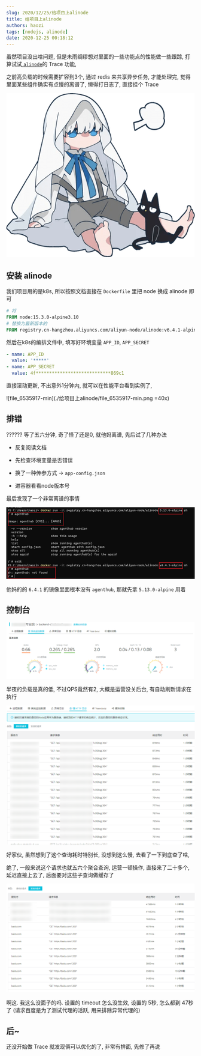 ```yaml
---
slug: 2020/12/25/给项目上alinode
title: 给项目上alinode
authors: haozi
tags: [nodejs, alinode]
date: 2020-12-25 00:18:12
---
```


虽然项目没出啥问题,  但是未雨绸缪想对里面的一些功能点的性能做一些跟踪, 打算试试[ `alinode`](https://node.console.aliyun.com/)的 Trace 功能,

之前高负载的时候需要扩容到3个,  通过 redis 来共享异步任务,  才能处理完,  觉得里面某些组件确实有点慢的离谱了, 懒得打日志了, 直接挂个 Trace



![](./给项目上alinode/file_6535917-min.png)

<!--truncate-->

## 安装 alinode

我们项目用的是k8s,  所以按照文档直接在 `Dockerfile` 里把 node 换成 alinode 即可

```dockerfile
# 将
FROM node:15.3.0-alpine3.10
# 替换为最新版本的
FROM registry.cn-hangzhou.aliyuncs.com/aliyun-node/alinode:v6.4.1-alpine
```

然后在k8s的编排文件中, 填写好环境变量 `APP_ID`, `APP_SECRET`

```yaml
- name: APP_ID
  value: '*****'
- name: APP_SECRET
  value: 4f****************************869c1
```

直接滚动更新, 不出意外1分钟内, 就可以在性能平台看到实例了, 

![file_6535917-min](./给项目上alinode/file_6535917-min.png =40x)

## 排错

?????? 等了五六分钟, 奇了怪了还是0, 就他妈离谱, 先后试了几种办法

* 反复阅读文档

* 先检查环境变量是否错误
* 换了一种传参方式 ->  `app-config.json`
* 进容器看看node版本号

最后发现了一个非常离谱的事情

![img](./给项目上alinode/3IBSOGEZA8UDB73HI97U31X.png)

他妈的的 `6.4.1` 的镜像里面根本没有 `agenthub`, 那就先拿 `5.13.0-alpine` 用着



## 控制台

![](./给项目上alinode/image-20201225002241124.png)



半夜的负载是真的低, 不过QPS竟然有2, 大概是运营没关后台, 有自动刷新请求在执行

![image-20201225015155465](./给项目上alinode/image-20201225015155465.png)

好家伙,  虽然想到了这个查询耗时特别长, 没想到这么慢, 去看了一下到底查了啥, 

绝了, 一般来说这个请求也就五六个聚合查询,  运营一顿操作, 直接来了二十多个,  延迟直接上去了, 后面要对这些子查询做缓存了



![image-20201225021002474](./给项目上alinode/image-20201225021002474.png)

啊这. 我这么没面子的吗.  设置的 timeout 怎么没生效, 设置的 5秒, 怎么都到 47秒了 (请求百度是为了测试代理的活跃, 用来排除异常代理的)

## 后~

还没开始做 Trace 就发现俩可以优化的了,  非常有排面, 先修了再说
